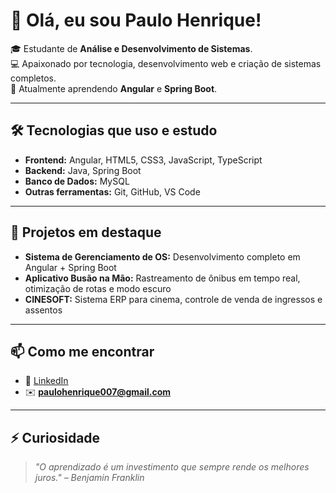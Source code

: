 # 👋 Olá, eu sou Paulo Henrique!

🎓 Estudante de **Análise e Desenvolvimento de Sistemas**.  
💻 Apaixonado por tecnologia, desenvolvimento web e criação de sistemas completos.  
🚀 Atualmente aprendendo **Angular** e **Spring Boot**.  

---

## 🛠 Tecnologias que uso e estudo
- **Frontend:** Angular, HTML5, CSS3, JavaScript, TypeScript  
- **Backend:** Java, Spring Boot  
- **Banco de Dados:** MySQL  
- **Outras ferramentas:** Git, GitHub, VS Code  

---

## 🔭 Projetos em destaque
- **Sistema de Gerenciamento de OS:** Desenvolvimento completo em Angular + Spring Boot  
- **Aplicativo Busão na Mão:** Rastreamento de ônibus em tempo real, otimização de rotas e modo escuro  
- **CINESOFT:** Sistema ERP para cinema, controle de venda de ingressos e assentos  

---

## 📫 Como me encontrar
- 💼 [LinkedIn](https://www.linkedin.com/in/paulo-henrique-007/)  
- ✉️ **paulohenrique007@gmail.com**  

---

## ⚡ Curiosidade
> *"O aprendizado é um investimento que sempre rende os melhores juros." – Benjamin Franklin*
